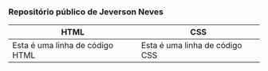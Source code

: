 ### Repositório público de Jeverson Neves

HTML | CSS
--------- | ------
Esta é uma linha de código HTML | Esta é uma linha de código CSS
